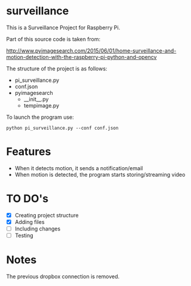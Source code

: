# surveillance
This is a Surveillance Project for Raspberry Pi.

Part of this source code is taken from:

http://www.pyimagesearch.com/2015/06/01/home-surveillance-and-motion-detection-with-the-raspberry-pi-python-and-opencv

The structure of the project is as follows:

* pi_surveillance.py
* conf.json
* pyimagesearch
  * \_\_init\_\_.py
  * tempimage.py


To launch the program use:

`python pi_surveillance.py --conf conf.json`


# Features
* When it detects motion, it sends a notification/email
* When motion is detected, the program starts storing/streaming video

# TO DO's

- [x] Creating project structure
- [x] Adding files
- [ ] Including changes
- [ ] Testing

# Notes
The previous dropbox connection is removed.
